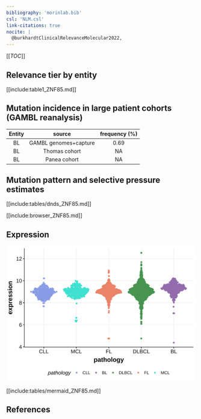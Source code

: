 ```yaml
---
bibliography: 'morinlab.bib'
csl: 'NLM.csl'
link-citations: true
nocite: |
  @burkhardtClinicalRelevanceMolecular2022, 
---
```

[[_TOC_]]


## Relevance tier by entity

[[include:table1_ZNF85.md]]

## Mutation incidence in large patient cohorts (GAMBL reanalysis)

|Entity|source               |frequency (%)|
|:------:|:---------------------:|:-------------:|
|BL    |GAMBL genomes+capture|0.69         |
|BL    |Thomas cohort        |  NA         |
|BL    |Panea cohort         |  NA         |

## Mutation pattern and selective pressure estimates

[[include:tables/dnds_ZNF85.md]]




[[include:browser_ZNF85.md]]

## Expression
![](images/gene_expression/ZNF85_by_pathology.svg)
<!-- ORIGIN: burkhardtClinicalRelevanceMolecular2022b -->
<!-- BL: burkhardtClinicalRelevanceMolecular2022b -->

[[include:tables/mermaid_ZNF85.md]]

## References
